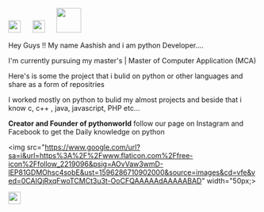 <a href="https://www.instagram.com/aashishkumar12376/"><img src="https://image.flaticon.com/icons/png/512/174/174855.png" width="25px;"></a> &nbsp;&nbsp;&nbsp;&nbsp;
<a href="https://www.linkedin.com/in/aashish-kumar-30698b145/"><img src="https://image.flaticon.com/icons/png/512/174/174857.png" width="25px;"></a> &nbsp;&nbsp;&nbsp;&nbsp;
<a href="https://www.facebook.com/profile.php?id=100016942057363"> <img src="https://imageog.flaticon.com/icons/png/512/174/174848.png?size=1200x630f&pad=10,10,10,10&ext=png&bg=FFFFFFFF" width="50px;"></a>



Hey Guys !! My name Aashish and i am python Developer....

I'm currently pursuing my master's | Master of Computer Application (MCA)

Here's is some the project that i bulid on python or other languages and share as a form of repositries

I worked mostly on python to bulid my almost projects and beside that i know c, c++ , java, javascript, PHP etc...

<b>Creator and Founder of pythonworld</b> follow our page on Instagram and Facebook to get the Daily knowledge on python

<a><img src="https://www.google.com/url?sa=i&url=https%3A%2F%2Fwww.flaticon.com%2Ffree-icon%2Ffollow_2219096&psig=AOvVaw3wmD-lEP81GDMOhsc4sobE&ust=1596286710902000&source=images&cd=vfe&ved=0CAIQjRxqFwoTCMCt3u3t-OoCFQAAAAAdAAAAABAD" width="50px;></a> <br>

<a href="https://www.instagram.com/__pythonworld__/"><img src="https://image.flaticon.com/icons/png/512/174/174855.png" width="25px;"></a>
